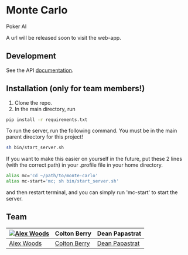# Monte Carlo

Poker AI

A url will be released soon to visit the web-app.



## Development

See the API [documentation](https://alexhwoods.github.io/slate/).

## Installation (only for team members!)

1. Clone the repo.
2. In the main directory, run 
```sh
pip install -r requirements.txt
```

To run the server, run the following command. You must be in the main parent directory for this project!
```sh
sh bin/start_server.sh
```
If you want to make this easier on yourself in the future, put these 2 lines (with the correct path) in your .profile file in your home directory.
```sh
alias mc='cd ~/path/to/monte-carlo'
alias mc-start='mc; sh bin/start_server.sh'
```
and then restart terminal, and you can simply run 'mc-start' to start the server.


## Team

[![Alex Woods](http://gravatar.com/avatar/fc128acbe7dbad5c14ce81695626964f?s=144)](http://alexhwoods.com/) | Colton Berry | Dean Papastrat
---|---|---
[Alex Woods](http://alexhwoods.com/) | [Colton Berry](https://github.com/coltmeister) | [Dean Papastrat](https://github.com/deanpapastrat)

